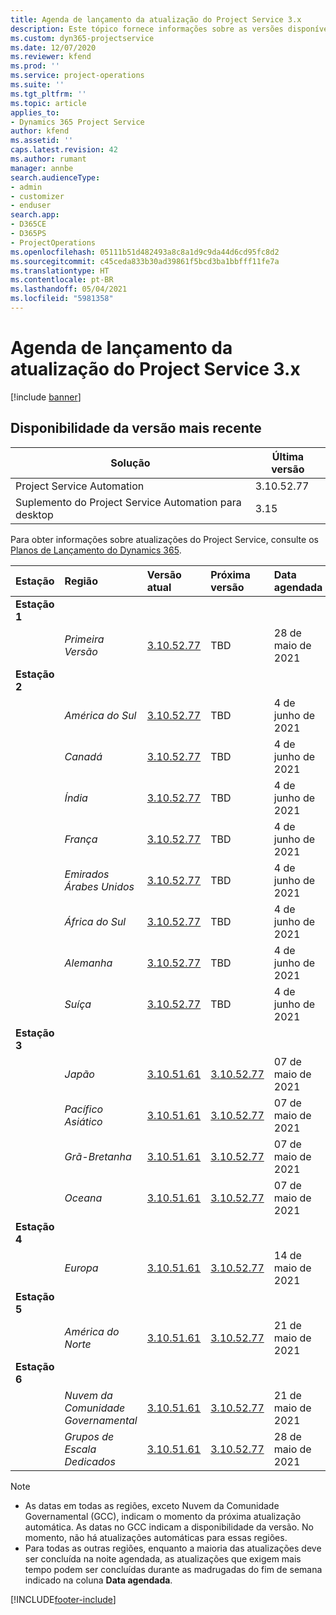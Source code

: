 ```yaml
---
title: Agenda de lançamento da atualização do Project Service 3.x
description: Este tópico fornece informações sobre as versões disponíveis e futuras do Dynamics 365 Project Service Automation.
ms.custom: dyn365-projectservice
ms.date: 12/07/2020
ms.reviewer: kfend
ms.prod: ''
ms.service: project-operations
ms.suite: ''
ms.tgt_pltfrm: ''
ms.topic: article
applies_to:
- Dynamics 365 Project Service
author: kfend
ms.assetid: ''
caps.latest.revision: 42
ms.author: rumant
manager: annbe
search.audienceType:
- admin
- customizer
- enduser
search.app:
- D365CE
- D365PS
- ProjectOperations
ms.openlocfilehash: 05111b51d482493a8c8a1d9c9da44d6cd95fc8d2
ms.sourcegitcommit: c45ceda833b30ad39861f5bcd3ba1bbfff11fe7a
ms.translationtype: HT
ms.contentlocale: pt-BR
ms.lasthandoff: 05/04/2021
ms.locfileid: "5981358"
---
```

# <a name="update-release-schedule-for-project-service-3x"></a>Agenda de lançamento da atualização do Project Service 3.x

[!include [banner](../includes/psa-now-project-operations.md)]

## <a name="latest-version-availability"></a>Disponibilidade da versão mais recente

| Solução  | Última versão |
|-------|----|
| Project Service Automation    | 3.10.52.77 |
| Suplemento do Project Service Automation para desktop                | 3.15          |

Para obter informações sobre atualizações do Project Service, consulte os [Planos de Lançamento do Dynamics 365](/dynamics365/release-plans/). 

| Estação  | Região | Versão atual | Próxima versão |  Data agendada
| :---   | :---   | :---   | :---   |:---   |         
|<strong>Estação 1</strong> | |  |  | |
| | <i>Primeira Versão</i> | [3.10.52.77](whats-new-ur-31.md) | TBD | 28 de maio de 2021
|<strong>Estação 2</strong> | |  |  | |
| | <i>América do Sul</i> | [3.10.52.77](whats-new-ur-31.md) | TBD | 4 de junho de 2021
| | <i>Canadá</i> | [3.10.52.77](whats-new-ur-31.md) | TBD | 4 de junho de 2021
| | <i>Índia</i> | [3.10.52.77](whats-new-ur-31.md) | TBD | 4 de junho de 2021
| | <i>França</i> | [3.10.52.77](whats-new-ur-31.md) | TBD | 4 de junho de 2021
| | <i>Emirados Árabes Unidos</i> | [3.10.52.77](whats-new-ur-31.md) | TBD | 4 de junho de 2021
| | <i>África do Sul</i> | [3.10.52.77](whats-new-ur-31.md) | TBD | 4 de junho de 2021
| | <i>Alemanha</i> | [3.10.52.77](whats-new-ur-31.md) | TBD | 4 de junho de 2021
| | <i>Suíça</i> | [3.10.52.77](whats-new-ur-31.md) | TBD | 4 de junho de 2021
|<strong>Estação 3</strong> | |  |  | |
| | <i>Japão</i> | [3.10.51.61](whats-new-ur-30.md) | [3.10.52.77](whats-new-ur-31.md) | 07 de maio de 2021
| | <i>Pacífico Asiático</i> | [3.10.51.61](whats-new-ur-30.md) | [3.10.52.77](whats-new-ur-31.md) | 07 de maio de 2021
| | <i>Grã-Bretanha</i> | [3.10.51.61](whats-new-ur-30.md) | [3.10.52.77](whats-new-ur-31.md) | 07 de maio de 2021
| | <i>Oceana</i> | [3.10.51.61](whats-new-ur-30.md) | [3.10.52.77](whats-new-ur-31.md) | 07 de maio de 2021
|<strong>Estação 4</strong> | |  |  | |
| | <i>Europa</i> | [3.10.51.61](whats-new-ur-30.md) | [3.10.52.77](whats-new-ur-31.md) | 14 de maio de 2021
|<strong>Estação 5</strong> | |  |  | |
| | <i>América do Norte</i> | [3.10.51.61](whats-new-ur-30.md) | [3.10.52.77](whats-new-ur-31.md) | 21 de maio de 2021
|<strong>Estação 6</strong> | |  |  | |
| | <i>Nuvem da Comunidade Governamental</i> | [3.10.51.61](whats-new-ur-30.md) | [3.10.52.77](whats-new-ur-31.md) | 21 de maio de 2021
| | <i>Grupos de Escala Dedicados</i> | [3.10.51.61](whats-new-ur-30.md) | [3.10.52.77](whats-new-ur-31.md) | 28 de maio de 2021

>[!Note]
> - As datas em todas as regiões, exceto Nuvem da Comunidade Governamental (GCC), indicam o momento da próxima atualização automática. As datas no GCC indicam a disponibilidade da versão. No momento, não há atualizações automáticas para essas regiões.
> - Para todas as outras regiões, enquanto a maioria das atualizações deve ser concluída na noite agendada, as atualizações que exigem mais tempo podem ser concluídas durante as madrugadas do fim de semana indicado na coluna **Data agendada**.


[!INCLUDE[footer-include](../includes/footer-banner.md)]
